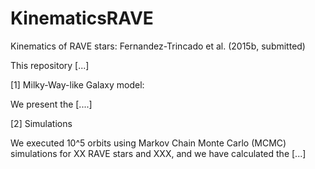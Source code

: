 # KinematicsRAVE
Kinematics of  RAVE stars: Fernandez-Trincado et al. (2015b, submitted) 

This repository [...]


[1] Milky-Way-like Galaxy model: 

We present the [....]


[2] Simulations

We executed 10^5 orbits using Markov Chain Monte Carlo (MCMC) simulations for XX RAVE stars and XXX, and we have calculated the [...] 
    

